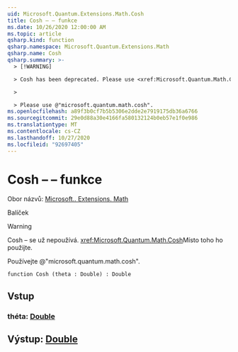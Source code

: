 ```yaml
---
uid: Microsoft.Quantum.Extensions.Math.Cosh
title: Cosh – – funkce
ms.date: 10/26/2020 12:00:00 AM
ms.topic: article
qsharp.kind: function
qsharp.namespace: Microsoft.Quantum.Extensions.Math
qsharp.name: Cosh
qsharp.summary: >-
  > [!WARNING]

  > Cosh has been deprecated. Please use <xref:Microsoft.Quantum.Math.Cosh> instead.

  >

  > Please use @"microsoft.quantum.math.cosh".
ms.openlocfilehash: a89f3b0cf7b5b5306e2dde2e7919175db36a6766
ms.sourcegitcommit: 29e0d88a30e4166fa580132124b0eb57e1f0e986
ms.translationtype: MT
ms.contentlocale: cs-CZ
ms.lasthandoff: 10/27/2020
ms.locfileid: "92697405"
---
```

# <a name="cosh-function"></a>Cosh – – funkce

Obor názvů: [Microsoft.. Extensions. Math](xref:Microsoft.Quantum.Extensions.Math)

Balíček [](https://nuget.org/packages/)


> [!WARNING]
> Cosh – se už nepoužívá. <xref:Microsoft.Quantum.Math.Cosh>Místo toho ho použijte.
>
> Používejte @"microsoft.quantum.math.cosh".



```qsharp
function Cosh (theta : Double) : Double
```


## <a name="input"></a>Vstup

### <a name="theta--double"></a>théta: [Double](xref:microsoft.quantum.lang-ref.double)





## <a name="output--double"></a>Výstup: [Double](xref:microsoft.quantum.lang-ref.double)

